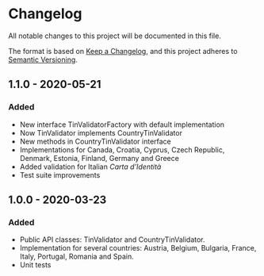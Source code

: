# Changelog

All notable changes to this project will be documented in this file.

The format is based on [Keep a Changelog](https://keepachangelog.com/en/1.0.0/),
and this project adheres to [Semantic Versioning](https://semver.org/spec/v2.0.0.html).

## 1.1.0 - 2020-05-21

### Added

- New interface TinValidatorFactory with default implementation
- Now TinValidator implements CountryTinValidator
- New methods in CountryTinValidator interface
- Implementations for Canada, Croatia, Cyprus, Czech Republic, Denmark, Estonia, Finland, Germany and Greece
- Added validation for Italian _Carta d'Identità_
- Test suite improvements

## 1.0.0 - 2020-03-23

### Added

- Public API classes: TinValidator and CountryTinValidator.
- Implementation for several countries: Austria, Belgium, Bulgaria, France, Italy,
  Portugal, Romania and Spain.
- Unit tests
